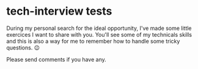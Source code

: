 # tech-interview tests

During my personal search for the ideal opportunity, I've made some little exercices I want to share with you.
You'll see some of my technicals skills and this is also a way for me to remember how to handle some tricky questions. 😉

Please send comments if you have any.
